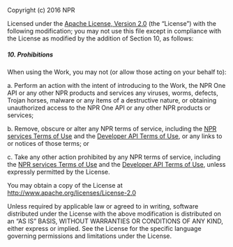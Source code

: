 Copyright (c) 2016 NPR

Licensed under the [Apache License, Version 2.0](http://www.apache.org/licenses/License-2.0) (the “License”) with the following modification; you may not use this file except in compliance with the License as modified by the addition of Section 10, as follows:

##### 10. Prohibitions

When using the Work, you may not (or allow those acting on your behalf to):

a.	Perform an action with the intent of introducing to the Work, the NPR One API or any other NPR products and services any viruses, worms, defects, Trojan horses, malware or any items of a destructive nature, or obtaining unauthorized access to the NPR One API or any other NPR products or services;

b.	Remove, obscure or alter any NPR terms of service, including the [NPR services Terms of Use](http://www.npr.org/about-npr/179876898/terms-of-use) and the [Developer API Terms of Use](http://dev.npr.org/terms-of-use/), or any links to or notices of those terms; or

c.	Take any other action prohibited by any NPR terms of service, including the [NPR services Terms of Use](http://www.npr.org/about-npr/179876898/terms-of-use) and the [Developer API Terms of Use](http://dev.npr.org/terms-of-use/), unless expressly permitted by the License.

You may obtain a copy of the License at http://www.apache.org/licenses/License-2.0

Unless required by applicable law or agreed to in writing, software distributed under the License with the above modification is distributed on an “AS IS” BASIS, WITHOUT WARRANTIES OR CONDITIONS OF ANY KIND, either express or implied.  See the License for the specific language governing permissions and limitations under the License.
